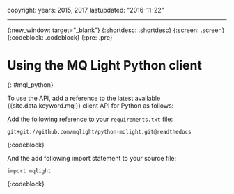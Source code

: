 copyright:
  years: 2015, 2017
lastupdated: "2016-11-22"

---

{:new_window: target="_blank"}
{:shortdesc: .shortdesc}
{:screen: .screen}
{:codeblock: .codeblock}
{:pre: .pre}

# Using the MQ Light Python client
{: #mql_python}


To use the API, add a reference to the latest available {{site.data.keyword.mql}} client API for Python as follows:

Add the following reference to your ```requirements.txt```
file:

```
git+git://github.com/mqlight/python-mqlight.git@readthedocs
```
{:codeblock}

And the add following import statement to your source
file:

```
import mqlight
```
{:codeblock}

<!-- Comment from Andrew
Instructions for getting started, with links for more info
Simple send source and receive source in-line

-->


